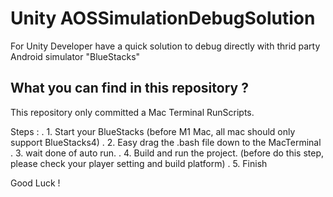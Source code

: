 # Unity AOSSimulationDebugSolution
 
 For Unity Developer have a quick solution to debug directly with thrid party Android simulator "BlueStacks"
 
 
## What you can find in this repository ?
 This repository only committed a Mac Terminal RunScripts.
 
 Steps :
 . 1. Start your BlueStacks (before M1 Mac, all mac should only support BlueStacks4)
 . 2. Easy drag the .bash file down to the MacTerminal
 . 3. wait done of auto run.
 . 4. Build and run the project. (before do this step, please check your player setting and build platform)
 . 5. Finish

Good Luck ! 
